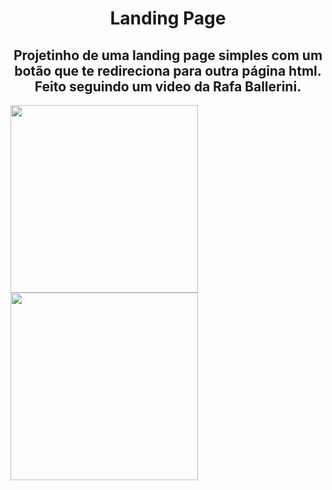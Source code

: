 <h1 align="center"> Landing Page </h1>

<h2 align="center"> Projetinho de uma landing page simples com um botão que te redireciona para outra página html. Feito seguindo um video da Rafa Ballerini. </h2>

<img align="center" height="300" src="https://i.imgur.com/ehJJiBz.png">
<img align="center" height="300" src="https://i.imgur.com/wfh8Veb.png">
